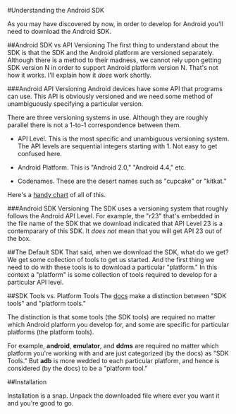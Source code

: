 #Understanding the Android SDK

As you may have discovered by now, in order to develop for Android you'll need to download the Android SDK.

##Android SDK vs API Versioning
The first thing to understand about the SDK is that the SDK and the Android platform are versioned separately. Although there is a method to their madness, we cannot rely upon getting SDK version N in order to support Android platform version N.  That's not how it works.  I'll explain how it _does_ work shortly.

###Android API Versioning
Android devices have some API that programs can use.  This API is obviously versioned and we need some method of unambiguously specifying a particular version.

There are three versioning systems in use.  Although they are roughly parallel there is not a 1-to-1 correspondence between them.

* API Level. This is the most specific and unambiguous versioning system. The API levels are sequential integers starting with 1.  Not easy to get confused here.

* Android Platform. This is "Android 2.0," "Android 4.4," etc.

* Codenames. These are the desert names such as "cupcake" or "kitkat."

Here's a [handy chart](http://developer.android.com/guide/topics/manifest/uses-sdk-element.html#ApiLevels) of all of this.

###Android SDK Versioning
The SDK uses a versioning system that roughly follows the Android API Level.  For example, the "r23" that's embedded in the file name of the SDK that we download indicated that API Level 23 is a contemparary of this SDK.  It _does not_ mean that you will get API 23 out of the box.

##The Default SDK
That said, when we download the SDK, what do we get? We get some collection of tools to get us started.  And the first thing we need to do with these tools is to download a particular "platform." In this context a "platform" is some collection of tools required to develop for a particular API level.

##SDK Tools vs. Platform Tools
The [docs](http://developer.android.com/tools/help/index.html) make a distinction between "SDK tools" and "platform tools."  

The distinction is that some tools (the SDK tools) are required no matter which Android platform you develop for, and some are specific for particular platforms (the platform tools).

For example, __android__,  __emulator__, and __ddms__ are required no matter which platform you're working with and are just categorized (by the docs) as "SDK Tools."  But __adb__ is more wedded to each particular platform, and hence is considered (by the docs) to be a "platform tool."

##Installation

Installation is a snap.  Unpack the downloaded file where ever you want it and you're good to go.






 
 